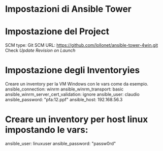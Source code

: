# Impostazioni di Ansible Tower

# Impostazione del Project
SCM type: Git
SCM URL: https://github.com/lollonet/ansible-tower-4win.git
Check *Update Revision on Launch*

# Impostazione degli Inventoryies
Creare un inventory per la VM Windows con le vars come da esempio.
ansible_connection: winrm
ansible_winrm_transport: basic
ansible_winrm_server_cert_validation: ignore
ansible_user: claudio
ansible_password: "pfa:12.ppf"
ansible_host: 192.168.56.3

# Creare un inventory per host linux impostando le vars:
ansible_user: linuxuser
ansible_password: "passw0rd"
